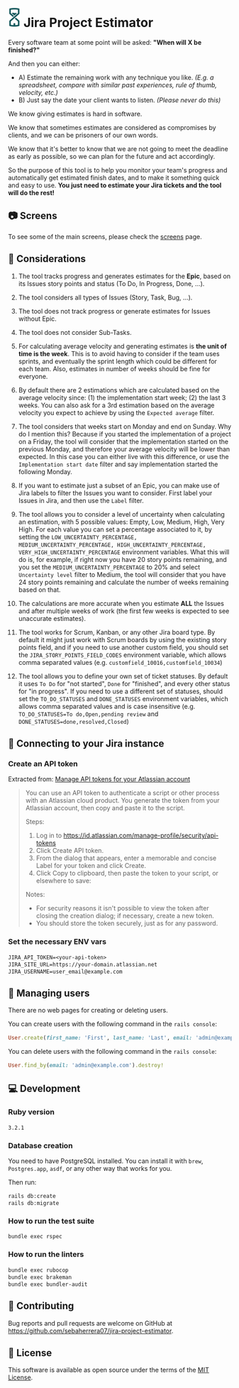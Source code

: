 # ![Jira Project Estimator](public/ms-icon-28x44.png) Jira Project Estimator 

Every software team at some point will be asked: **"When will X be finished?"**

And then you can either:
* A) Estimate the remaining work with any technique you like. _(E.g. a spreadsheet, compare with similar past experiences, rule of thumb, velocity, etc.)_
* B) Just say the date your client wants to listen. _(Please never do this)_

We know giving estimates is hard in software.

We know that sometimes estimates are considered as compromises by clients, and we can be prisoners of our own words.

We know that it's better to know that we are not going to meet the deadline as early as possible, so we can plan for the future and act accordingly.

So the purpose of this tool is to help you monitor your team's progress and automatically get estimated finish dates, and to make it something quick and easy to use. **You just need to estimate your Jira tickets and the tool will do the rest!**


## :camera: Screens
To see some of the main screens, please check the [screens](docs/SCREENS.md) page.


## :thought_balloon: Considerations
1. The tool tracks progress and generates estimates for the **Epic**, based on its Issues story points and status (To Do, In Progress, Done, ...).

2. The tool considers all types of Issues (Story, Task, Bug, ...).

3. The tool does not track progress or generate estimates for Issues without Epic.

4. The tool does not consider Sub-Tasks.

5. For calculating average velocity and generating estimates is **the unit of time is the week**. This is to avoid having to consider if the team uses sprints, and eventually the sprint length which could be different for each team. Also, estimates in number of weeks should be fine for everyone.

6. By default there are 2 estimations which are calculated based on the average velocity since: (1) the implementation start week; (2) the last 3 weeks. You can also ask for a 3rd estimation based on the average velocity you expect to achieve by using the `Expected average` filter.

7. The tool considers that weeks start on Monday and end on Sunday. Why do I mention this? Because if you started the implementation of a project on a Friday, the tool will consider that the implementation started on the previous Monday, and therefore your average velocity will be lower than expected. In this case you can either live with this difference, or use the `Implementation start date` filter and say implementation started the following Monday.

8. If you want to estimate just a subset of an Epic, you can make use of Jira labels to filter the Issues you want to consider. First label your Issues in Jira, and then use the `Label` filter.

9. The tool allows you to consider a level of uncertainty when calculating an estimation, with 5 possible values: Empty, Low, Medium, High, Very High. For each value you can set a percentage associated to it, by setting the `LOW_UNCERTAINTY_PERCENTAGE, MEDIUM_UNCERTAINTY_PERCENTAGE, HIGH_UNCERTAINTY_PERCENTAGE, VERY_HIGH_UNCERTAINTY_PERCENTAGE` environment variables. What this will do is, for example, if right now you have 20 story points remaining, and you set the `MEDIUM_UNCERTAINTY_PERCENTAGE` to 20% and select `Uncertainty level` filter to Medium, the tool will consider that you have 24 story points remaining and calculate the number of weeks remaining based on that.

10. The calculations are more accurate when you estimate **ALL** the Issues and after multiple weeks of work (the first few weeks is expected to see unaccurate estimates).

11. The tool works for Scrum, Kanban, or any other Jira board type. By default it might just work with Scrum boards by using the existing story points field, and if you need to use another custom field, you should set the `JIRA_STORY_POINTS_FIELD_CODES` environment variable, which allows comma separated values (e.g. `customfield_10016,customfield_10034`)

12. The tool allows you to define your own set of ticket statuses. By default it uses `To Do` for "not started", `Done` for "finished", and every other status for "in progress". If you need to use a different set of statuses, should set the `TO_DO_STATUSES` and `DONE_STATUSES` environment variables, which allows comma separated values and is case insensitive (e.g. `TO_DO_STATUSES=To do,Open,pending review` and `DONE_STATUSES=done,resolved,Closed`)

## :electric_plug: Connecting to your Jira instance

### Create an API token
Extracted from: [Manage API tokens for your Atlassian account](https://support.atlassian.com/atlassian-account/docs/manage-api-tokens-for-your-atlassian-account/)

> You can use an API token to authenticate a script or other process with an Atlassian cloud product. You generate the token from your Atlassian account, then copy and paste it to the script.
>
> Steps:
> 1. Log in to https://id.atlassian.com/manage-profile/security/api-tokens
> 2. Click Create API token.
> 3. From the dialog that appears, enter a memorable and concise Label for your token and click Create.
> 4. Click Copy to clipboard, then paste the token to your script, or elsewhere to save:
>
> Notes:
> * For security reasons it isn't possible to view the token after closing the creation dialog; if necessary, create a new token.
> * You should store the token securely, just as for any password.

### Set the necessary ENV vars
```
JIRA_API_TOKEN=<your-api-token>
JIRA_SITE_URL=https://your-domain.atlassian.net
JIRA_USERNAME=user_email@example.com
```


## :busts_in_silhouette: Managing users
There are no web pages for creating or deleting users.

You can create users with the following command in the `rails console`:

```ruby
User.create(first_name: 'First', last_name: 'Last', email: 'admin@example.com', password: 's3cur3_P4ssw0rd#!')
```

You can delete users with the following command in the `rails console`:

```ruby
User.find_by(email: 'admin@example.com').destroy!
```


## :computer: Development
### Ruby version
```
3.2.1
```

### Database creation
You need to have PostgreSQL installed. You can install it with `brew`, `Postgres.app`, `asdf`, or any other way that works for you.

Then run:

```
rails db:create
rails db:migrate
```

### How to run the test suite
```
bundle exec rspec
```

### How to run the linters
```
bundle exec rubocop
bundle exec brakeman
bundle exec bundler-audit
```


## :raising_hand: Contributing
Bug reports and pull requests are welcome on GitHub at https://github.com/sebaherrera07/jira-project-estimator.


## :ledger: License
This software is available as open source under the terms of the [MIT License](https://opensource.org/licenses/MIT).
